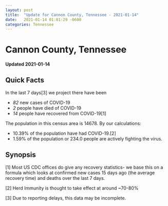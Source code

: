 ```yaml
---
layout: post
title:  "Update for Cannon County, Tennessee - 2021-01-14"
date:   2021-01-14 01:01:29 -0600
categories: Tennessee
---
```


# Cannon County, Tennessee
#### Updated 2021-01-14

## Quick Facts

In the last 7 days[3] we project there have been
- *82* new cases of COVID-19
- *2* people have died of COVID-19
- *14* people have recovered from COVID-19[1]

The population in this census area is 14678. By our calculations:
- 10.39% of the population have had COVID-19.[2]
- 1.59% of the population or 234.0 people are actively fighting the virus.

## Synopsis




[1] Most US CDC offices do give any recovery statistics- we base this on a formula which looks at confirmed new cases
15 days ago (the average recovery time) and deaths over the last 7 days.

[2] Herd Immunity is thought to take effect at around ~70-80%

[3] Due to reporting delays, this data may be incomplete.
 
    